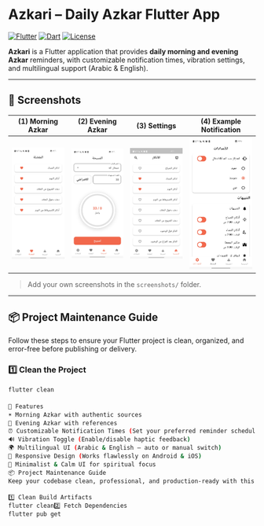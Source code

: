 # Azkari – Daily Azkar Flutter App

[![Flutter](https://img.shields.io/badge/Flutter-3.16.8-blue?logo=flutter&logoColor=white)](https://flutter.dev/)
[![Dart](https://img.shields.io/badge/Dart-3.2.5-blue?logo=dart&logoColor=white)](https://dart.dev/)
[![License](https://img.shields.io/badge/License-MIT-green)](LICENSE)

**Azkari** is a Flutter application that provides **daily morning and evening Azkar** reminders, with customizable notification times, vibration settings, and multilingual support (Arabic & English).  

---

## 📸 Screenshots

| (1) Morning Azkar | (2) Evening Azkar | (3) Settings | (4) Example Notification |
|------------------|-----------------|--------------|--------------------------|
| ![Morning](https://github.com/CS24-8-7/Azkari/blob/main/ScreenShoot/Screenshot%20(4).jpg) | ![Evening](https://github.com/CS24-8-7/Azkari/blob/main/ScreenShoot/Screenshot%20(3).jpg) | ![Settings](https://github.com/CS24-8-7/Azkari/blob/main/ScreenShoot/Screenshot%20(2).jpg) | ![Notification](https://github.com/CS24-8-7/Azkari/blob/main/ScreenShoot/Screenshot%20(1).jpg) |

> Add your own screenshots in the `screenshots/` folder.

---

## 📦 Project Maintenance Guide

Follow these steps to ensure your Flutter project is clean, organized, and error-free before publishing or delivery.

### 1️⃣ Clean the Project
```bash
flutter clean

🚀 Features
☀️ Morning Azkar with authentic sources
🌙 Evening Azkar with references
⏰ Customizable Notification Times (Set your preferred reminder schedule)
🔊 Vibration Toggle (Enable/disable haptic feedback)
🌍 Multilingual UI (Arabic & English — auto or manual switch)
📱 Responsive Design (Works flawlessly on Android & iOS)
🧘 Minimalist & Calm UI for spiritual focus
📦 Project Maintenance Guide
Keep your codebase clean, professional, and production-ready with this maintenance checklist.

1️⃣ Clean Build Artifacts
flutter clean2️⃣ Fetch Dependencies
flutter pub get



